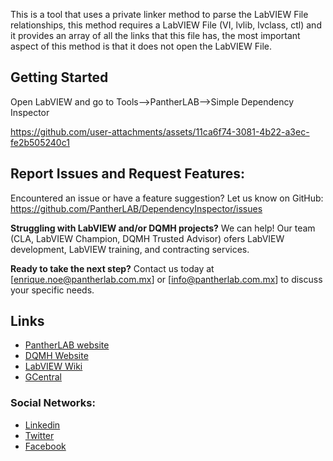 This is a tool that uses a private linker method to parse the LabVIEW File relationships, this method requires a LabVIEW File (VI, lvlib, lvclass, ctl) and it provides an array of all the links that this file has, the most important aspect of this method is that it does not open the LabVIEW File.

## Getting Started

Open LabVIEW and go to Tools-->PantherLAB-->Simple Dependency Inspector



https://github.com/user-attachments/assets/11ca6f74-3081-4b22-a3ec-fe2b505240c1



## Report Issues and Request Features:
Encountered an issue or have a feature suggestion? Let us know on GitHub: 
https://github.com/PantherLAB/DependencyInspector/issues

**Struggling with LabVIEW and/or DQMH projects?** We can help! Our team (CLA, LabVIEW Champion, DQMH Trusted Advisor) ofers LabVIEW development, LabVIEW training, and contracting services.

**Ready to take the next step?** Contact us today at [enrique.noe@pantherlab.com.mx] or [info@pantherlab.com.mx] to discuss your specific needs.

## Links
- [PantherLAB website](https://pantherlab.com.mx/)
- [DQMH Website](https://dqmh.org/)
- [LabVIEW Wiki](https://labviewwiki.org/wiki/Home)
- [GCentral](https://www.gcentral.org/)

### Social Networks:
- [Linkedin](https://www.linkedin.com/company/pantherlabmx/)
- [Twitter](https://x.com/PantherLAB_)
- [Facebook](https://www.facebook.com/profile.php?id=61556228677680)
 
